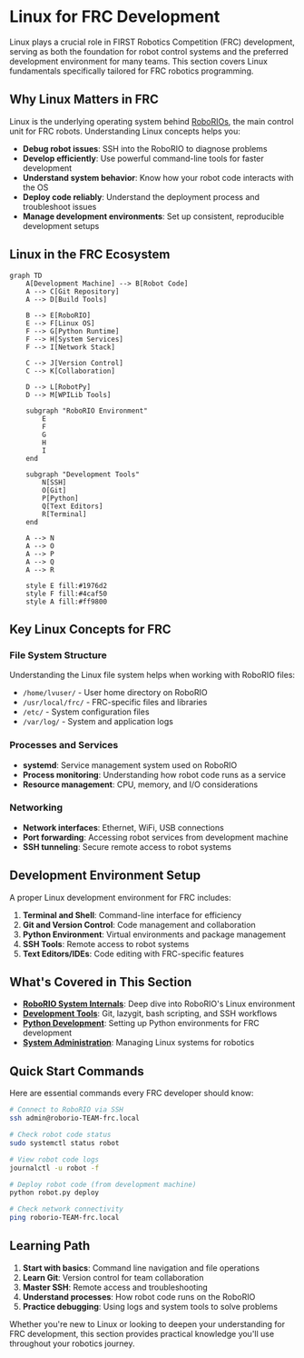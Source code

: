 # Linux for FRC Development

Linux plays a crucial role in FIRST Robotics Competition (FRC) development, serving as both the foundation for robot control systems and the preferred development environment for many teams. This section covers Linux fundamentals specifically tailored for FRC robotics programming.

## Why Linux Matters in FRC

Linux is the underlying operating system behind [RoboRIOs](../hardware/roborio.md), the main control unit for FRC robots. Understanding Linux concepts helps you:

- **Debug robot issues**: SSH into the RoboRIO to diagnose problems
- **Develop efficiently**: Use powerful command-line tools for faster development
- **Understand system behavior**: Know how your robot code interacts with the OS
- **Deploy code reliably**: Understand the deployment process and troubleshoot issues
- **Manage development environments**: Set up consistent, reproducible development setups

## Linux in the FRC Ecosystem

```mermaid
graph TD
    A[Development Machine] --> B[Robot Code]
    A --> C[Git Repository]
    A --> D[Build Tools]
    
    B --> E[RoboRIO]
    E --> F[Linux OS]
    F --> G[Python Runtime]
    F --> H[System Services]
    F --> I[Network Stack]
    
    C --> J[Version Control]
    C --> K[Collaboration]
    
    D --> L[RobotPy]
    D --> M[WPILib Tools]
    
    subgraph "RoboRIO Environment"
        E
        F
        G
        H
        I
    end
    
    subgraph "Development Tools"
        N[SSH]
        O[Git]
        P[Python]
        Q[Text Editors]
        R[Terminal]
    end
    
    A --> N
    A --> O
    A --> P
    A --> Q
    A --> R
    
    style E fill:#1976d2
    style F fill:#4caf50
    style A fill:#ff9800
```

## Key Linux Concepts for FRC

### File System Structure
Understanding the Linux file system helps when working with RoboRIO files:
- `/home/lvuser/` - User home directory on RoboRIO
- `/usr/local/frc/` - FRC-specific files and libraries
- `/etc/` - System configuration files
- `/var/log/` - System and application logs

### Processes and Services
- **systemd**: Service management system used on RoboRIO
- **Process monitoring**: Understanding how robot code runs as a service
- **Resource management**: CPU, memory, and I/O considerations

### Networking
- **Network interfaces**: Ethernet, WiFi, USB connections
- **Port forwarding**: Accessing robot services from development machine
- **SSH tunneling**: Secure remote access to robot systems

## Development Environment Setup

A proper Linux development environment for FRC includes:

1. **Terminal and Shell**: Command-line interface for efficiency
2. **Git and Version Control**: Code management and collaboration
3. **Python Environment**: Virtual environments and package management
4. **SSH Tools**: Remote access to robot systems
5. **Text Editors/IDEs**: Code editing with FRC-specific features

## What's Covered in This Section

- **[RoboRIO System Internals](linux/roborio-system.md)**: Deep dive into RoboRIO's Linux environment
- **[Development Tools](linux/dev-tools.md)**: Git, lazygit, bash scripting, and SSH workflows
- **[Python Development](linux/python-dev.md)**: Setting up Python environments for FRC development
- **[System Administration](linux/system-admin.md)**: Managing Linux systems for robotics

## Quick Start Commands

Here are essential commands every FRC developer should know:

```bash path=null start=null
# Connect to RoboRIO via SSH
ssh admin@roborio-TEAM-frc.local

# Check robot code status
sudo systemctl status robot

# View robot code logs
journalctl -u robot -f

# Deploy robot code (from development machine)
python robot.py deploy

# Check network connectivity
ping roborio-TEAM-frc.local
```

## Learning Path

1. **Start with basics**: Command line navigation and file operations
2. **Learn Git**: Version control for team collaboration
3. **Master SSH**: Remote access and troubleshooting
4. **Understand processes**: How robot code runs on the RoboRIO
5. **Practice debugging**: Using logs and system tools to solve problems

Whether you're new to Linux or looking to deepen your understanding for FRC development, this section provides practical knowledge you'll use throughout your robotics journey.
